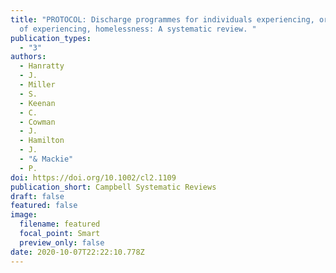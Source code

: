 ```yaml
---
title: "PROTOCOL: Discharge programmes for individuals experiencing, or at risk
  of experiencing, homelessness: A systematic review. "
publication_types:
  - "3"
authors:
  - Hanratty
  - J.
  - Miller
  - S.
  - Keenan
  - C.
  - Cowman
  - J.
  - Hamilton
  - J.
  - "& Mackie"
  - P.
doi: https://doi.org/10.1002/cl2.1109
publication_short: Campbell Systematic Reviews
draft: false
featured: false
image:
  filename: featured
  focal_point: Smart
  preview_only: false
date: 2020-10-07T22:22:10.778Z
---
```

